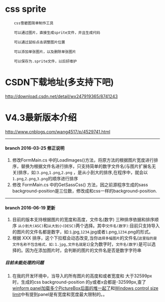 ﻿# css sprite

        css雪碧图简单制作工具

        可以通过图片，直接生成sprite文件，并且生成代码

        可以通过鼠标点击调整图片位置

		可以添加单张图片，以及删除单张图片

		可以保存为.sprite文件，以后好维护

# CSDN下载地址(多支持下吧)

http://download.csdn.net/detail/wx247919365/8741243

# V4.3最新版本介绍

http://www.cnblogs.com/wang4517/p/4529741.html


---- 

#### branch 2016-03-25 修正说明

1. 修改FormMain.cs 中的LoadImages()方法，将原方法的根据图片宽度进行排序，替换为根据文件名进行排序，只支持简单的数字文件名(与图片扩展名无关)排序，如:`3.png`,`1.png`,`2.png` ，是从小到大的排序,在程序中，就会以`1.png`,`2.png`,`3.png`的顺序进行排序
2. 修改 FormMain.cs 中的GetSassCss() 方法，因之前源程序生成的sass background-position是三位数，修改成和css一样的background-position.

---

#### branch 2016-06-19 更新
1. 目前的版本支持根据图片的宽度和高度，文件名(数字) 三种排序依据和排序顺序 `从小到大(ASC)`和`从大到小(DESC)`两个选择。其中`文件名(数字)`:目前只支持导入的图片的文件名都是数字，如:`1`.jpg,`1234`.jpg或者`1`.png,`1234`.png的形式。
2. 根据 XXX 排序，这个下拉框会动态改变,当你`选择多幅图片`的文件名(`这里指的是文件名称不包含格式，如:1.jpg,文件名就是1`)全为数字时，`文件名(数字)`是可以选择的。因为在添加图片时，会判断的图片的文件名是否是数字字符串

##### 目前未能处理的问题

1. 在我的开发环境中，当导入的所有图片的高度和或者宽度和 大于32599px时，生成的css background-position 的y或者x会都是-32599px,查了[winform panel加载多个PictureBox后面的堆一起了](http://bbs.csdn.net/topics/391048464?page=1)和[Windows control size limit](http://www.telerik.com/forums/windows-control-size-limit)中有提到panel是有宽度和宽度最大限制的。。
